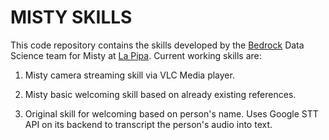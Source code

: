 # MISTY SKILLS

This code repository contains the skills developed by the [Bedrock](https://www.bedrockdbd.com/) Data Science team for Misty at [La Pipa](https://www.lapipa.io/). Current working skills are:

1. Misty camera streaming skill via VLC Media player.

2. Misty basic welcoming skill based on already existing references.

3. Original skill for welcoming based on person's name. Uses Google STT API on its backend to transcript the person's audio into text.
